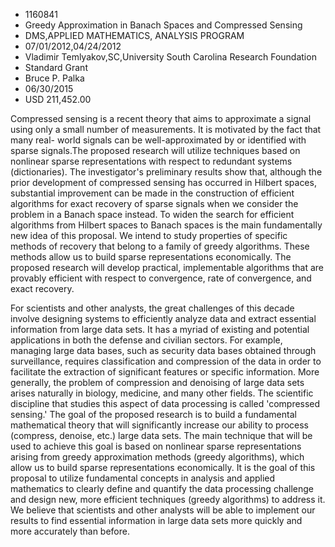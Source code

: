 
* 1160841
* Greedy Approximation in Banach Spaces and Compressed Sensing
* DMS,APPLIED MATHEMATICS, ANALYSIS PROGRAM
* 07/01/2012,04/24/2012
* Vladimir Temlyakov,SC,University South Carolina Research Foundation
* Standard Grant
* Bruce P. Palka
* 06/30/2015
* USD 211,452.00

Compressed sensing is a recent theory that aims to approximate a signal using
only a small number of measurements. It is motivated by the fact that many real-
world signals can be well-approximated by or identified with sparse signals.The
proposed research will utilize techniques based on nonlinear sparse
representations with respect to redundant systems (dictionaries). The
investigator's preliminary results show that, although the prior development of
compressed sensing has occurred in Hilbert spaces, substantial improvement can
be made in the construction of efficient algorithms for exact recovery of sparse
signals when we consider the problem in a Banach space instead. To widen the
search for efficient algorithms from Hilbert spaces to Banach spaces is the main
fundamentally new idea of this proposal. We intend to study properties of
specific methods of recovery that belong to a family of greedy algorithms. These
methods allow us to build sparse representations economically. The proposed
research will develop practical, implementable algorithms that are provably
efficient with respect to convergence, rate of convergence, and exact recovery.

For scientists and other analysts, the great challenges of this decade involve
designing systems to efficiently analyze data and extract essential information
from large data sets. It has a myriad of existing and potential applications in
both the defense and civilian sectors. For example, managing large data bases,
such as security data bases obtained through surveillance, requires
classification and compression of the data in order to facilitate the extraction
of significant features or specific information. More generally, the problem of
compression and denoising of large data sets arises naturally in biology,
medicine, and many other fields. The scientific discipline that studies this
aspect of data processing is called 'compressed sensing.' The goal of the
proposed research is to build a fundamental mathematical theory that will
significantly increase our ability to process (compress, denoise, etc.) large
data sets. The main technique that will be used to achieve this goal is based on
nonlinear sparse representations arising from greedy approximation methods
(greedy algorithms), which allow us to build sparse representations
economically. It is the goal of this proposal to utilize fundamental concepts in
analysis and applied mathematics to clearly define and quantify the data
processing challenge and design new, more efficient techniques (greedy
algorithms) to address it. We believe that scientists and other analysts will be
able to implement our results to find essential information in large data sets
more quickly and more accurately than before.
